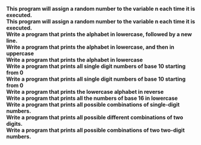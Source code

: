 **This program will assign a random number to the variable n each time it is executed.**<br>
**This program will assign a random number to the variable n each time it is executed.**<br>
**Write a program that prints the alphabet in lowercase, followed by a new line.**<br>
**Write a program that prints the alphabet in lowercase, and then in uppercase**<br>
**Write a program that prints the alphabet in lowercase**<br>
**Write a program that prints all single digit numbers of base 10 starting from 0**<br>
**Write a program that prints all single digit numbers of base 10 starting from 0**<br>
**Write a program that prints the lowercase alphabet in reverse**<br>
**Write a program that prints all the numbers of base 16 in lowercase**<br>
**Write a program that prints all possible combinations of single-digit numbers.**<br>
**Write a program that prints all possible different combinations of two digits.**<br>
**Write a program that prints all possible combinations of two two-digit numbers.**<br>
